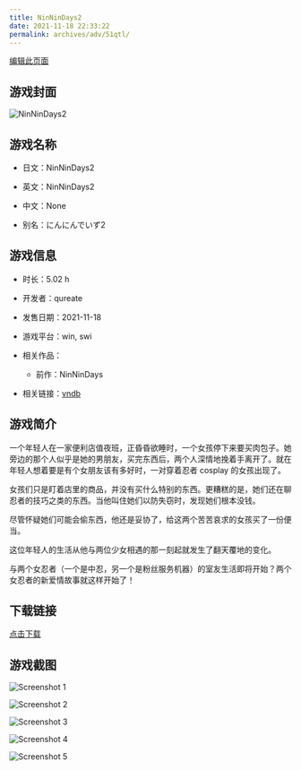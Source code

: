 ```yaml
---
title: NinNinDays2
date: 2021-11-18 22:33:22
permalink: archives/adv/51qtl/
---
```

[编辑此页面](https://github.com/ACG-3/ADV3-source/blob/main/source/_posts/NinNinDays2.md)

## 游戏封面

![NinNinDays2](https://pan.timero.xyz/d/onedrive/img_lib_001/NinNinDays2_cover.avif)


## 游戏名称

- 日文：NinNinDays2
- 英文：NinNinDays2
- 中文：None

- 别名：にんにんでいず2


## 游戏信息

- 时长：5.02 h
- 开发者：qureate
- 发售日期：2021-11-18
- 游戏平台：win, swi
- 相关作品：
   - 前作：NinNinDays

- 相关链接：[vndb](https://vndb.org/v32805)


## 游戏简介

一个年轻人在一家便利店值夜班，正昏昏欲睡时，一个女孩停下来要买肉包子。她旁边的那个人似乎是她的男朋友，买完东西后，两个人深情地挽着手离开了。就在年轻人想着要是有个女朋友该有多好时，一对穿着忍者 cosplay 的女孩出现了。

女孩们只是盯着店里的商品，并没有买什么特别的东西。更糟糕的是，她们还在聊忍者的技巧之类的东西。当他叫住她们以防失窃时，发现她们根本没钱。

尽管怀疑她们可能会偷东西，他还是妥协了，给这两个苦苦哀求的女孩买了一份便当。

这位年轻人的生活从他与两位少女相遇的那一刻起就发生了翻天覆地的变化。

与两个女忍者（一个是中忍，另一个是粉丝服务机器）的室友生活即将开始？两个女忍者的新爱情故事就这样开始了！




## 下载链接

[点击下载](https://pan.timero.xyz/onedrive/adv_lib_001/NinNinDays2)


## 游戏截图


![Screenshot 1](https://pan.timero.xyz/d/onedrive/img_lib_001/NinNinDays2_Screenshot_1.avif)

![Screenshot 2](https://pan.timero.xyz/d/onedrive/img_lib_001/NinNinDays2_Screenshot_2.avif)

![Screenshot 3](https://pan.timero.xyz/d/onedrive/img_lib_001/NinNinDays2_Screenshot_3.avif)

![Screenshot 4](https://pan.timero.xyz/d/onedrive/img_lib_001/NinNinDays2_Screenshot_4.avif)

![Screenshot 5](https://pan.timero.xyz/d/onedrive/img_lib_001/NinNinDays2_Screenshot_5.avif)

